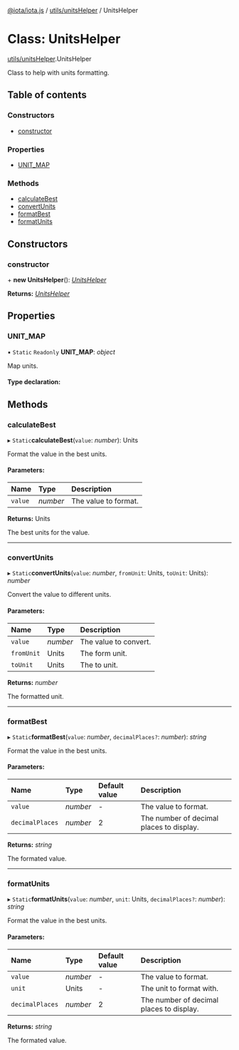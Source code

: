 [@iota/iota.js](../README.md) / [utils/unitsHelper](../modules/utils_unitshelper.md) / UnitsHelper

# Class: UnitsHelper

[utils/unitsHelper](../modules/utils_unitshelper.md).UnitsHelper

Class to help with units formatting.

## Table of contents

### Constructors

- [constructor](utils_unitshelper.unitshelper.md#constructor)

### Properties

- [UNIT\_MAP](utils_unitshelper.unitshelper.md#unit_map)

### Methods

- [calculateBest](utils_unitshelper.unitshelper.md#calculatebest)
- [convertUnits](utils_unitshelper.unitshelper.md#convertunits)
- [formatBest](utils_unitshelper.unitshelper.md#formatbest)
- [formatUnits](utils_unitshelper.unitshelper.md#formatunits)

## Constructors

### constructor

\+ **new UnitsHelper**(): [*UnitsHelper*](utils_unitshelper.unitshelper.md)

**Returns:** [*UnitsHelper*](utils_unitshelper.unitshelper.md)

## Properties

### UNIT\_MAP

▪ `Static` `Readonly` **UNIT\_MAP**: *object*

Map units.

#### Type declaration:

## Methods

### calculateBest

▸ `Static`**calculateBest**(`value`: *number*): Units

Format the value in the best units.

#### Parameters:

| Name | Type | Description |
| :------ | :------ | :------ |
| `value` | *number* | The value to format. |

**Returns:** Units

The best units for the value.

___

### convertUnits

▸ `Static`**convertUnits**(`value`: *number*, `fromUnit`: Units, `toUnit`: Units): *number*

Convert the value to different units.

#### Parameters:

| Name | Type | Description |
| :------ | :------ | :------ |
| `value` | *number* | The value to convert. |
| `fromUnit` | Units | The form unit. |
| `toUnit` | Units | The to unit. |

**Returns:** *number*

The formatted unit.

___

### formatBest

▸ `Static`**formatBest**(`value`: *number*, `decimalPlaces?`: *number*): *string*

Format the value in the best units.

#### Parameters:

| Name | Type | Default value | Description |
| :------ | :------ | :------ | :------ |
| `value` | *number* | - | The value to format. |
| `decimalPlaces` | *number* | 2 | The number of decimal places to display. |

**Returns:** *string*

The formated value.

___

### formatUnits

▸ `Static`**formatUnits**(`value`: *number*, `unit`: Units, `decimalPlaces?`: *number*): *string*

Format the value in the best units.

#### Parameters:

| Name | Type | Default value | Description |
| :------ | :------ | :------ | :------ |
| `value` | *number* | - | The value to format. |
| `unit` | Units | - | The unit to format with. |
| `decimalPlaces` | *number* | 2 | The number of decimal places to display. |

**Returns:** *string*

The formated value.
